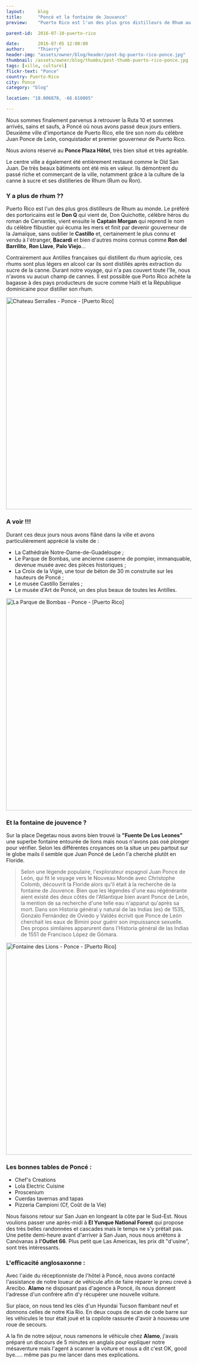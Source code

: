```yaml
---
layout:     blog
title:      "Poncé et la fontaine de Jouvance"
preview:    "Puerto Rico est l'un des plus gros distilleurs de Rhum au monde. Le préféré des portoricains est le..."

parent-id:  2016-07-10-puerto-rico

date:       2016-07-05 12:00:00
author:     "Thierry"
header-img: "assets/owner/blog/header/post-bg-puerto-rico-ponce.jpg"
thumbnail: /assets/owner/blog/thumbs/post-thumb-puerto-rico-ponce.jpg
tags: [ville, culturel]
flickr-text: "Ponce"
country: Puerto-Rico
city: Ponce
category: "blog"

location: "18.006878, -66.610805"

---
```


Nous sommes finalement parvenus à retrouver la Ruta 10 et sommes arrivés, sains et saufs, à Poncé où nous avons passé deux jours entiers. Deuxième ville d'importance de Puerto Rico, elle tire son nom du célèbre Juan Ponce de León, conquistador et premier gouverneur de Puerto Rico.

Nous avions réservé au **Ponce Plaza Hôtel**, très bien situé et très agréable.

Le centre ville a également été entièrement restauré comme le Old San Juan. De très beaux bâtiments ont été mis en valeur. Ils démontrent du passé riche et commerçant de la ville, notamment grâce à la culture de la canne à sucre et ses distilleries de Rhum (Rum ou Ron).

### Y a plus de rhum ??

Puerto Rico est l'un des plus gros distilleurs de Rhum au monde. Le préféré des portoricains est le **Don Q** qui vient de, Don Quichotte, célèbre héros du roman de Cervantès, vient ensuite le **Captain Morgan** qui reprend le nom du célèbre flibustier qui écuma les mers et finit par devenir gouverneur de la Jamaïque, sans oublier le **Castillo** et, certainement le plus connu et vendu à l'étranger, **Bacardi** et bien d'autres moins connus comme **Ron del Barrilito**, **Ron Llave**, **Palo Viejo**...  
 
Contrairement aux Antilles françaises qui distillent du rhum agricole, ces rhums sont plus légers en alcool car ils sont distillés après extraction du sucre de la canne. Durant notre voyage, qui n'a pas couvert toute l'île, nous n'avons vu aucun champ de cannes. Il est possible que Porto Rico achète la bagasse à des pays producteurs de sucre comme Haïti et la République dominicaine pour distiller son rhum. 

<a data-flickr-embed="true" data-footer="true"  href="https://www.flickr.com/photos/127048817@N07/27760472264/in/album-72157670834710945/" title="Chateau Serralles - Ponce - [Puerto Rico]"><img src="https://c1.staticflickr.com/9/8803/27760472264_ef2aaf8759_c.jpg" width="1024" height="576" alt="Chateau Serralles - Ponce - [Puerto Rico]"></a><script async src="//embedr.flickr.com/assets/client-code.js" charset="utf-8"></script>

### A voir !!!

Durant ces deux jours nous avons flâné dans la ville et avons particulièrement apprécié la visite de :

* La Cathédrale Notre-Dame-de-Guadeloupe ;
* Le Parque de Bombas, une ancienne caserne de pompier, immanquable, devenue musée avec des pièces historiques ;
* La Croix de la Vigie, une tour de béton de 30 m construite sur les hauteurs de Poncé ;
* Le musée Castillo Serrales ;
* Le musée d'Art de Poncé, un des plus beaux de toutes les Antilles.

<a data-flickr-embed="true" data-footer="true"  href="https://www.flickr.com/photos/127048817@N07/27761412353/in/album-72157670834710945/" title="La Parque de Bombas - Ponce - [Puerto Rico]"><img src="https://c2.staticflickr.com/9/8884/27761412353_58372e8692_c.jpg" width="1024" height="576" alt="La Parque de Bombas - Ponce - [Puerto Rico]"></a><script async src="//embedr.flickr.com/assets/client-code.js" charset="utf-8"></script>

### Et la fontaine de jouvence ?

Sur la place Degetau nous avons bien trouvé la **"Fuente De Los Leones"** une superbe fontaine entourée de lions mais nous n'avons pas osé plonger pour vérifier. Selon les différentes croyances on la situe un peu partout sur le globe mails il semble que Juan Poncé de León l'a cherché plutôt en Floride.

> Selon une légende populaire, l'explorateur espagnol Juan Ponce de León, qui fit le voyage vers le Nouveau Monde avec Christophe Colomb, découvrit la Floride alors qu'il était à la recherche de la fontaine de Jouvence. Bien que les légendes d'une eau régénérante aient existé des deux côtés de l'Atlantique bien avant Ponce de León, la mention de sa recherche d'une telle eau n'apparut qu'après sa mort. Dans son Historia général y natural de las Indias (es) de 1535, Gonzalo Fernández de Oviedo y Valdés écrivit que Ponce de León cherchait les eaux de Bimini pour guérir son impuissance sexuelle. Des propos similaires apparurent dans l’Historia général de las Indias de 1551 de Francisco López de Gómara.

<a data-flickr-embed="true" data-footer="true"  href="https://www.flickr.com/photos/127048817@N07/28343916756/in/album-72157670834710945/" title="Fontaine des Lions - Ponce - [Puerto Rico]"><img src="https://c5.staticflickr.com/9/8368/28343916756_1364905690_c.jpg" width="1024" height="576" alt="Fontaine des Lions - Ponce - [Puerto Rico]"></a><script async src="//embedr.flickr.com/assets/client-code.js" charset="utf-8"></script>

### Les bonnes tables de Poncé :

* Chef's Creations
* Lola Electric Cuisine
* Proscenium
* Cuerdas tavernas and tapas
* Pizzeria Campioni (Cf, Coût de la Vie)

Nous faisons retour sur San Juan en longeant la côte par le Sud-Est. Nous voulions passer une après-midi à **El Yunque National Forest** qui propose des très belles randonnées et cascades mais le temps ne s'y prêtait pas. Une petite demi-heure avant d'arriver à San Juan, nous nous arrêtons à Canóvanas à **l'Outlet 66**. Plus petit que Las Americas, les prix dit "d'usine", sont très intéressants. 


### L'efficacité anglosaxonne :

Avec l'aide du réceptionniste de l'hôtel à Poncé, nous avons contacté l'assistance de notre loueur de véhicule afin de faire réparer le pneu crevé à Arecibo. **Alamo** ne disposant pas d'agence à Poncé, ils nous donnent l'adresse d'un confrère afin d'y récupérer une nouvelle voiture.  

Sur place, on nous tend les clés d'un Hyundai Tucson flambant neuf et donnons celles de notre Kia Rio. En deux coups de scan de code barre sur les véhicules le tour était joué et la copilote rassurée d'avoir à nouveau une roue de secours.  

A la fin de notre séjour, nous ramenons le véhicule chez **Alamo**, j'avais préparé un discours de 5 minutes en anglais pour expliquer notre mésaventure mais l'agent à scanner la voiture et nous a dit c'est OK, good bye….. même pas pu me lancer dans mes explications. 

